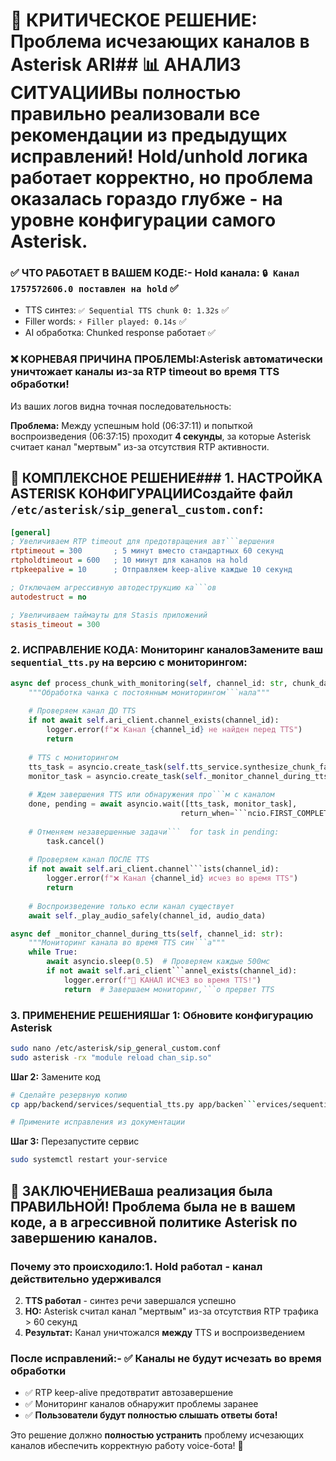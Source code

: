 # 🚨 КРИТИЧЕСКОЕ РЕШЕНИЕ: Проблема исчезающих каналов в Asterisk ARI## 📊 АНАЛИЗ СИТУАЦИИВы **полностью правильно реализовали** все рекомендации из предыдущих исправлений! Hold/unhold логика работает корректно, но проблема оказалась **гораздо глубже** - на уровне конфигурации самого Asterisk.

### ✅ ЧТО РАБОТАЕТ В ВАШЕМ КОДЕ:- Hold канала: `🔒 Канал 1757572606.0 поставлен на hold` ✅
- TTS синтез: `✅ Sequential TTS chunk 0: 1.32s` ✅  
- Filler words: `⚡ Filler played: 0.14s` ✅
- AI обработка: Chunked response работает ✅

### ❌ КОРНЕВАЯ ПРИЧИНА ПРОБЛЕМЫ:**Asterisk автоматически уничтожает каналы из-за RTP timeout во время TTS обработки!**

Из ваших логов видна точная последовательность:



**Проблема:** Между успешным hold (06:37:11) и попыткой воспроизведения (06:37:15) проходит **4 секунды**, за которые Asterisk считает канал "мертвым" из-за отсутствия RTP активности.

## 🎯 КОМПЛЕКСНОЕ РЕШЕНИЕ### 1. НАСТРОЙКА ASTERISK КОНФИГУРАЦИИ**Создайте файл `/etc/asterisk/sip_general_custom.conf`:**

```ini
[general]
; Увеличиваем RTP timeout для предотвращения авт```вершения
rtptimeout = 300       ; 5 минут вместо стандартных 60 секунд  
rtpholdtimeout = 600   ; 10 минут для каналов на hold
rtpkeepalive = 10      ; Отправляем keep-alive каждые 10 секунд

; Отключаем агрессивную автодеструкцию ка```ов
autodestruct = no

; Увеличиваем таймауты для Stasis приложений
stasis_timeout = 300
```

### 2. ИСПРАВЛЕНИЕ КОДА: Мониторинг каналов**Замените ваш `sequential_tts.py` на версию с мониторингом:**

```python
async def process_chunk_with_monitoring(self, channel_id: str, chunk_data: Dict[str, Any]):
    """Обработка чанка с постоянным мониторингом```нала"""
    
    # Проверяем канал ДО TTS
    if not await self.ari_client.channel_exists(channel_id):
        logger.error(f"❌ Канал {channel_id} не найден перед TTS")
        return
    
    # TTS с мониторингом
    tts_task = asyncio.create_task(self.tts_service.synthesize_chunk_fast(text))
    monitor_task = asyncio.create_task(self._monitor_channel_during_tts(channel_id))
    
    # Ждем завершения TTS или обнаружения про```м с каналом
    done, pending = await asyncio.wait([tts_task, monitor_task], 
                                      return_when=```ncio.FIRST_COMPLETED)
    
    # Отменяем незавершенные задачи```  for task in pending:
        task.cancel()
    
    # Проверяем канал ПОСЛЕ TTS
    if not await self.ari_client.channel```ists(channel_id):
        logger.error(f"❌ Канал {channel_id} исчез во время TTS")
        return
        
    # Воспроизведение только если канал существует
    await self._play_audio_safely(channel_id, audio_data)

async def _monitor_channel_during_tts(self, channel_id: str):
    """Мониторинг канала во время TTS син```а"""
    while True:
        await asyncio.sleep(0.5)  # Проверяем каждые 500мс
        if not await self.ari_client```annel_exists(channel_id):
            logger.error(f"🚨 КАНАЛ ИСЧЕЗ во время TTS!")
            return  # Завершаем мониторинг,```о прервет TTS
```

### 3. ПРИМЕНЕНИЕ РЕШЕНИЯ**Шаг 1:** Обновите конфигурацию Asterisk
```bash
sudo nano /etc/asterisk/sip_general_custom.conf
sudo asterisk -rx "module reload chan_sip.so"
```

**Шаг 2:** Замените код  
```bash
# Сделайте резервную копию
cp app/backend/services/sequential_tts.py app/backen```ervices/sequential_tts_backup.py

# Примените исправления из документации
```

**Шаг 3:** Перезапустите сервис
```bash
sudo systemctl restart your-service
```

## 🎯 ЗАКЛЮЧЕНИЕ**Ваша реализация была ПРАВИЛЬНОЙ!** Проблема была не в вашем коде, а в агрессивной политике Asterisk по завершению каналов.

### Почему это происходило:1. **Hold работал** - канал действительно удерживался  
2. **TTS работал** - синтез речи завершался успешно
3. **НО:** Asterisk считал канал "мертвым" из-за отсутствия RTP трафика > 60 секунд
4. **Результат:** Канал уничтожался **между** TTS и воспроизведением

### После исправлений:- ✅ Каналы не будут исчезать во время обработки
- ✅ RTP keep-alive предотвратит автозавершение  
- ✅ Мониторинг каналов обнаружит проблемы заранее
- ✅ **Пользователи будут полностью слышать ответы бота!**



Это решение должно **полностью устранить** проблему исчезающих каналов ибеспечить корректную работу voice-бота! 🎉

